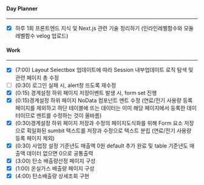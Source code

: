 
#### Day Planner
---
- [x] 하루 1회 프론트엔드 지식 및 Next.js 관련 기술 정리하기 (인라인레벨함수와 모듈레벨함수 velog 업로드)


#### Work
---
- [x] (7:00) Layout Selectbox 업데이트에 따라 Session 내부업데이트 로직 탐색 및 관련 페이지 총 수정
- [ ] (0:30) 로그인 실패 시, alert창 뜨도록 재수정  
- [x] (0:15) 경계설정 하위 페이지 저장이벤트 발생 시, form set 진행  
- [x] (0:15)경계설정 하위 페이지 NoData 컴포넌트 멘트 수정 (연료/전기 사용량 등록 페이지를 제외하고 하단 테이블에 뜨는 데이터는 이미 해당 페이지에서 등록한 데이터이므로 멘트를 수정하는 것이 올바름)  
- [x] (0:30)경계설정 하위 페이지 저장과 수정의 페이지도식화를 위해 Form 요소 저장으로 획일화된 sumbit 텍스트를 저장과 수정으로 텍스트 분립 (연료/전기 사용량 등록 페이지 제외)  
- [x] (0:30) 사업장 설정 기준년도 매출액 0원 default 추가 완료 및 table 기준년도 매출액 데이터 없으면 0으로 공통출력
- [x] (3:00) 탄소 배출량산정 페이지 구성
- [x] (1:00) 온실가스 배출량 페이지 구성
- [x] (4:00) 탄소배출량 상세조회 구현
